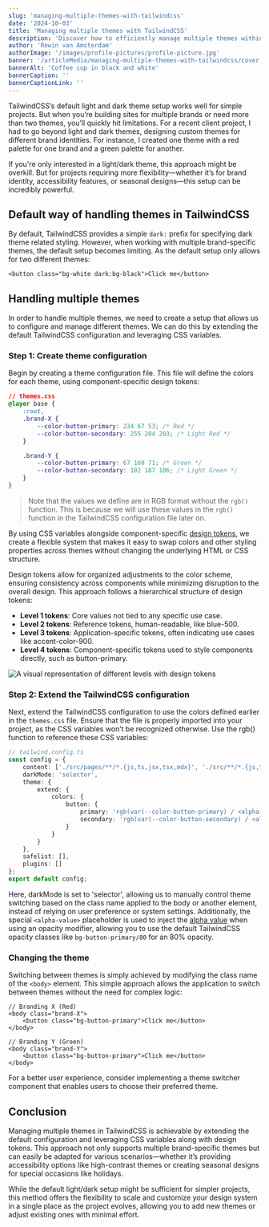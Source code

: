 ```yaml
---
slug: 'managing-multiple-themes-with-tailwindcss'
date: '2024-10-03'
title: 'Managing multiple themes with TailwindCSS'
description: 'Discover how to efficiently manage multiple themes within your TailwindCSS project'
author: 'Rowin van Amsterdam'
authorImage: '/images/profile-pictures/profile-picture.jpg'
banner: '/articleMedia/managing-multiple-themes-with-tailwindcss/cover.jpg'
bannerAlt: 'Coffee cup in black and white'
bannerCaption: ''
bannerCaptionLink: ''
---
```


TailwindCSS’s default light and dark theme setup works well for simple projects. But when you’re building sites for multiple brands or need more than two themes, you’ll quickly hit limitations. For a recent client project, I had to go beyond light and dark themes, designing custom themes for different brand identities. For instance, I created one theme with a red palette for one brand and a green palette for another.

If you're only interested in a light/dark theme, this approach might be overkill. But for projects requiring more flexibility—whether it’s for brand identity, accessibility features, or seasonal designs—this setup can be incredibly powerful.

## Default way of handling themes in TailwindCSS

By default, TailwindCSS provides a simple `dark:` prefix for specifying dark theme related styling. However, when working with multiple brand-specific themes, the default setup becomes limiting. As the default setup only allows for two different themes:

```tsx
<button class="bg-white dark:bg-black">Click me</button>
```

## Handling multiple themes

In order to handle multiple themes, we need to create a setup that allows us to configure and manage different themes. We can do this by extending the default TailwindCSS configuration and leveraging CSS variables.

### Step 1: Create theme configuration

Begin by creating a theme configuration file. This file will define the colors for each theme, using component-specific design tokens:

```css
// themes.css
@layer base {
    :root,
    .brand-X {
        --color-button-primary: 234 67 53; /* Red */
        --color-button-secondary: 255 204 203; /* Light Red */
    }

    .brand-Y {
        --color-button-primary: 67 160 71; /* Green */
        --color-button-secondary: 102 187 106; /* Light Green */
    }
}
```

> Note that the values we define are in RGB format without the `rgb()` function. This is because we will use these values in the `rgb()` function in the TailwindCSS configuration file later on.

By using CSS variables alongside component-specific [design tokens](https://spectrum.adobe.com/page/design-tokens/), we create a flexible system that makes it easy to swap colors and other styling properties across themes without changing the underlying HTML or CSS structure. 

Design tokens allow for organized adjustments to the color scheme, ensuring consistency across components while minimizing disruption to the overall design. This approach follows a hierarchical structure of design tokens:

-   **Level 1 tokens**: Core values not tied to any specific use case.
-   **Level 2 tokens**: Reference tokens, human-readable, like blue-500.
-   **Level 3 tokens**: Application-specific tokens, often indicating use cases like accent-color-900.
-   **Level 4 tokens**: Component-specific tokens used to style components directly, such as button-primary.

![A visual representation of different levels with design tokens](/articleMedia/managing-multiple-themes-with-tailwindcss/design-token-level.jpg 'Design token levels')

### Step 2: Extend the TailwindCSS configuration

Next, extend the TailwindCSS configuration to use the colors defined earlier in the `themes.css` file. Ensure that the file is properly imported into your project, as the CSS variables won’t be recognized otherwise. Use the rgb() function to reference these CSS variables:

```ts
// tailwind.config.ts
const config = {
    content: ['./src/pages/**/*.{js,ts,jsx,tsx,mdx}', './src/**/*.{js,ts,jsx,tsx,mdx}'],
    darkMode: 'selector',
    theme: {
        extend: {
            colors: {
                button: {
                    primary: 'rgb(var(--color-button-primary) / <alpha-value>)',
                    secondary: 'rgb(var(--color-button-secondary) / <alpha-value>)'
                }
            }
        }
    },
    safelist: [],
    plugins: []
};
export default config;
```

Here, darkMode is set to 'selector', allowing us to manually control theme switching based on the class name applied to the body or another element, instead of relying on user preference or system settings. Additionally, the special `<alpha-value>` placeholder is used to inject the [alpha value](https://tailwindcss.com/docs/customizing-colors#using-css-variables) when using an opacity modifier, allowing you to use the default TailwindCSS opacity classes like `bg-button-primary/80` for an 80% opacity.

### Changing the theme

Switching between themes is simply achieved by modifying the class name of the `<body>` element. This simple approach allows the application to switch between themes without the need for complex logic:

```tsx
// Branding X (Red)
<body class="brand-X">
    <button class="bg-button-primary">Click me</button>
</body>

// Branding Y (Green)
<body class="brand-Y">
    <button class="bg-button-primary">Click me</button>
</body>

```

For a better user experience, consider implementing a theme switcher component that enables users to choose their preferred theme.

## Conclusion

Managing multiple themes in TailwindCSS is achievable by extending the default configuration and leveraging CSS variables along with design tokens. This approach not only supports multiple brand-specific themes but can easily be adapted for various scenarios—whether it’s providing accessibility options like high-contrast themes or creating seasonal designs for special occasions like holidays.

While the default light/dark setup might be sufficient for simpler projects, this method offers the flexibility to scale and customize your design system in a single place as the project evolves, allowing you to add new themes or adjust existing ones with minimal effort.
